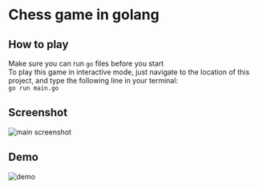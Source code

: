 # Chess game in golang

## How to play
Make sure you can run `go` files before you start  
To play this game in interactive mode, just navigate to the location of this project, and type the following line in your terminal:  
`go run main.go` 

## Screenshot
<img src = "https://github.com/dilyar85/chess/blob/master/screenshots/main-screenshot.png" alt = "main screenshot">
   

## Demo 
<img src = "https://github.com/dilyar85/chess/blob/master/screenshots/example.gif" alt = "demo">